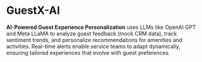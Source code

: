 # GuestX-AI
**AI-Powered Guest Experience Personalization** uses LLMs like OpenAI GPT and Meta LLaMA to analyze guest feedback (mock CRM data), track sentiment trends, and personalize recommendations for amenities and activities. Real-time alerts enable service teams to adapt dynamically, ensuring tailored experiences that evolve with guest preferences.
